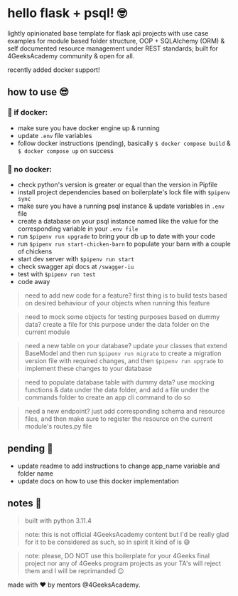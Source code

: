 # hello flask + psql! 🤓
lightly opinionated base template for flask api projects with use case examples for module based folder structure, OOP + SQLAlchemy (ORM) & self documented resource management under REST standards; built for 4GeeksAcademy community & open for all.

recently added docker support!

## how to use 😎

### 🐳 if docker: 
- make sure you have docker engine up & running
- update `.env` file variables
- follow docker instructions (pending), basically `$ docker compose build` & `$ docker compose up` on success

### 🐍 no docker: 
- check python's version is greater or equal than the version in Pipfile
- install project dependencies based on boilerplate's lock file with `$pipenv sync`
- make sure you have a running psql instance & update variables in `.env` file
- create a database on your psql instance named like the value for the corresponding variable in your `.env file`
- run `$pipenv run upgrade` to bring your db up to date with your code
- run `$pipenv run start-chicken-barn` to populate your barn with a couple of chickens
- start dev server with `$pipenv run start`
- check swagger api docs at `/swagger-iu`
- test with `$pipenv run test`
- code away

> need to add new code for a feature? first thing is to build tests based on desired behaviour of your objects when running this feature

> need to mock some objects for testing purposes based on dummy data? create a file for this purpose under the data folder on the current module

> need a new table on your database? update your classes that extend BaseModel and then run `$pipenv run migrate` to create a migration version file with required changes, and then `$pipenv run upgrade` to implement these changes to your database

> need to populate database table with dummy data? use mocking functions & data under the data folder, and add a file under the commands folder to create an app cli command to do so

> need a new endpoint? just add corresponding schema and resource files, and then make sure to register the resource on the current module's routes.py file

## pending 🤪
- update readme to add instructions to change app_name variable and folder name
- update docs on how to use this docker implementation

## notes 📝
> built with python 3.11.4

> note: this is not official 4GeeksAcademy content but I'd be really glad for it to be considered as such, so in spirit it kind of is 😅

> note: please, DO NOT use this boilerplate for your 4Geeks final project nor any of 4Geeks program projects as your TA's will reject them and I will be reprimanded 😐

made with ♥ by mentors @4GeeksAcademy.

